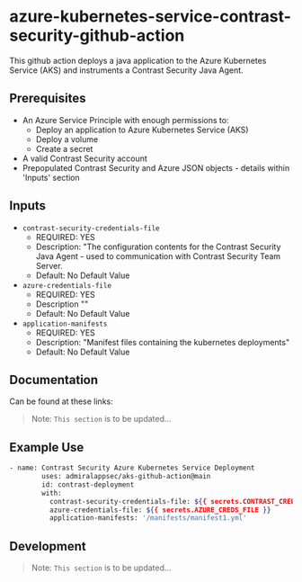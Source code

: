 # azure-kubernetes-service-contrast-security-github-action

This github action deploys a java application to the Azure Kubernetes Service (AKS) and instruments a Contrast Security Java Agent.

## Prerequisites

- An Azure Service Principle with enough permissions to: 
    - Deploy an application to Azure Kubernetes Service (AKS)
    - Deploy a volume
    - Create a secret 
- A valid Contrast Security account
- Prepopulated Contrast Security and Azure JSON objects - details within 'Inputs' section

## Inputs
- `contrast-security-credentials-file`
  - REQUIRED: YES
  - Description: "The configuration contents for the Contrast Security Java Agent - used to communication with Contrast Security Team Server. 
  - Default: No Default Value  
- `azure-credentials-file`
  - REQUIRED: YES
  - Description ""
  - Default: No Default Value
- `application-manifests`
  - REQUIRED: YES
  - Description: "Manifest files containing the kubernetes deployments"
  - Default: No Default Value

## Documentation

Can be found at these links:

> Note: `This section` is to be updated...

## Example Use

```sh
- name: Contrast Security Azure Kubernetes Service Deployment
        uses: admiralappsec/aks-github-action@main
        id: contrast-deployment
        with:
          contrast-security-credentials-file: ${{ secrets.CONTRAST_CREDS_FILE }}
          azure-credentials-file: ${{ secrets.AZURE_CREDS_FILE }}
          application-manifests: '/manifests/manifest1.yml'
```

## Development

> Note: `This section` is to be updated...
